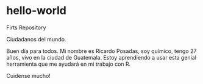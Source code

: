 # hello-world
Firts Repository

Ciudadanos del mundo.

Buen día para todos. Mi nombre es Ricardo Posadas, soy químico, tengo 27 años, vivo en la ciudad de Guatemala.
Estoy aprendiendo a usar esta genial herramienta que me ayudará en mi trabajo con R.

Cuidense mucho!
